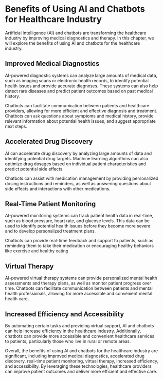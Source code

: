 Benefits of Using AI and Chatbots for Healthcare Industry
===============================================================================================================

Artificial intelligence (AI) and chatbots are transforming the healthcare industry by improving medical diagnostics and therapy. In this chapter, we will explore the benefits of using AI and chatbots for the healthcare industry.

Improved Medical Diagnostics
----------------------------

AI-powered diagnostic systems can analyze large amounts of medical data, such as imaging scans or electronic health records, to identify potential health issues and provide accurate diagnoses. These systems can also help detect rare diseases and predict patient outcomes based on past medical history.

Chatbots can facilitate communication between patients and healthcare providers, allowing for more efficient and effective diagnosis and treatment. Chatbots can ask questions about symptoms and medical history, provide relevant information about potential health issues, and suggest appropriate next steps.

Accelerated Drug Discovery
--------------------------

AI can accelerate drug discovery by analyzing large amounts of data and identifying potential drug targets. Machine learning algorithms can also optimize drug dosages based on individual patient characteristics and predict potential side effects.

Chatbots can assist with medication management by providing personalized dosing instructions and reminders, as well as answering questions about side effects and interactions with other medications.

Real-Time Patient Monitoring
----------------------------

AI-powered monitoring systems can track patient health data in real-time, such as blood pressure, heart rate, and glucose levels. This data can be used to identify potential health issues before they become more severe and to develop personalized treatment plans.

Chatbots can provide real-time feedback and support to patients, such as reminding them to take their medication or encouraging healthy behaviors like exercise and healthy eating.

Virtual Therapy
---------------

AI-powered virtual therapy systems can provide personalized mental health assessments and therapy plans, as well as monitor patient progress over time. Chatbots can facilitate communication between patients and mental health professionals, allowing for more accessible and convenient mental health care.

Increased Efficiency and Accessibility
--------------------------------------

By automating certain tasks and providing virtual support, AI and chatbots can help increase efficiency in the healthcare industry. Additionally, chatbots can provide more accessible and convenient healthcare services to patients, particularly those who live in rural or remote areas.

Overall, the benefits of using AI and chatbots for the healthcare industry are significant, including improved medical diagnostics, accelerated drug discovery, real-time patient monitoring, virtual therapy, increased efficiency, and accessibility. By leveraging these technologies, healthcare providers can improve patient outcomes and deliver more efficient and effective care.
